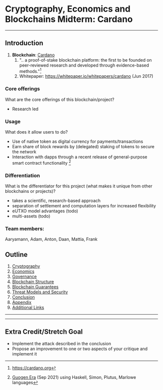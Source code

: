 # Cryptography, Economics and Blockchains Midterm: Cardano

---

##  Introduction

1. **Blockchain**: [Cardano](https://cardano.org/)
   1. ".. a proof-of-stake blockchain platform: the first to be founded on peer-reviewed research and developed 
      through evidence-based methods."[^1]
   2. Whitepaper: https://whitepaper.io/whitepapers/cardano (Jun 2017)

### Core offerings
What are the core offerings of this blockchain/project?

- Research led

### Usage
What does it allow users to do?

- Use of native token as digital currency for payments/transactions
- Earn share of block rewards by (delegated) staking of tokens to secure the network
- Interaction with dapps through a recent release of general-purpose smart contract functionality [^2]

### Differentiation
What is the differentiator for this project (what makes it unique from other blockchains or projects)?

- takes a scientific, research-based approach 
- separation of settlement and computation layers for increased flexibility 
- eUTXO model advantages (todo)
- multi-assets (todo)

### Team members: 
Aaryamann, Adam, Anton, Daan, Mattia, Frank

## Outline

1. [Cryptography](Cryptography.md)
2. [Economics](Economics.md)
3. [Governance](Governance.md)
4. [Blockchain Structure](BlockchainStructure.md)
5. [Blockchain Guarantees](BlockchainGuarantees.md)
6. [Threat Models and Security](ThreatModelsAndSecurity.md)
7. [Conclusion](Conclusion.md)
8. [Appendix](Appendix.md)
9. [Additional Links](Links.md)

---
[^1]: https://cardano.org
[^2]: [Guogen Era](https://roadmap.cardano.org/en/goguen) (Sep 2021) using Haskell, Simon, Plutus, Marlowe languages
[^?]: Additional source: https://www.cryptoeq.io/corereports/cardano

---
## Extra Credit/Stretch Goal

* Implement the attack described in the conclusion
* Propose an improvement to one or two aspects of your critique and implement it





